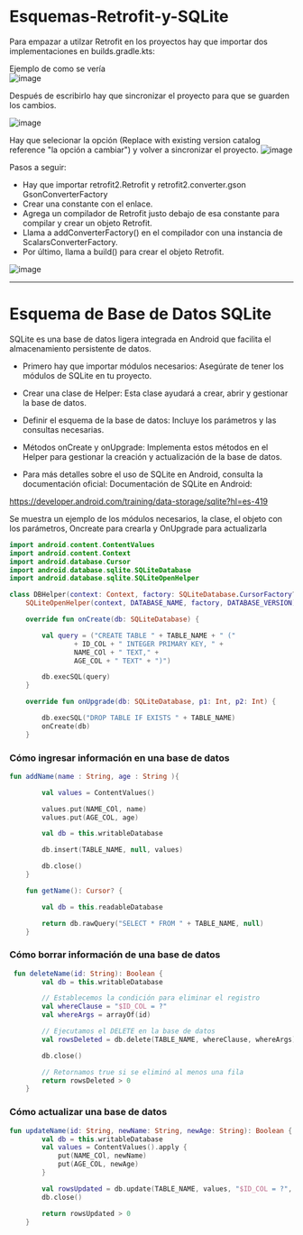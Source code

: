 # Esquemas-Retrofit-y-SQLite
Para empazar a utilzar Retrofit en los proyectos hay que importar dos implementaciones en builds.gradle.kts:


Ejemplo de como se vería    
![image](https://github.com/user-attachments/assets/19a7cb2e-5095-4270-b286-4cde3cad1422)


Después de escribirlo hay que sincronizar el proyecto para que se guarden los cambios.

![image](https://github.com/user-attachments/assets/0b272e0b-f14f-47a5-8134-408a0df0c3d2)

Hay que selecionar la opción (Replace with existing version catalog reference "la opción a cambiar") y volver a sincronizar el proyecto.
![image](https://github.com/user-attachments/assets/08c48874-a568-482f-9ceb-9287254ff89f)

Pasos a seguir:
- Hay que importar retrofit2.Retrofit y retrofit2.converter.gson GsonConverterFactory
- Crear una constante con el enlace.
- Agrega un compilador de Retrofit justo debajo de esa constante para compilar y crear un objeto Retrofit.
- Llama a addConverterFactory() en el compilador con una instancia de ScalarsConverterFactory.
- Por último, llama a build() para crear el objeto Retrofit.

![image](https://github.com/user-attachments/assets/ce6b4d35-89be-46ba-8264-3d54babf7d79)

--------

# Esquema de Base de Datos SQLite
SQLite es una base de datos ligera integrada en Android que facilita el almacenamiento persistente de datos.

- Primero hay que importar módulos necesarios: Asegúrate de tener los módulos de SQLite en tu proyecto.

- Crear una clase de Helper: Esta clase ayudará a crear, abrir y gestionar la base de datos.

- Definir el esquema de la base de datos: Incluye los parámetros y las consultas necesarias.

- Métodos onCreate y onUpgrade: Implementa estos métodos en el Helper para gestionar la creación y actualización de la base de datos.

- Para más detalles sobre el uso de SQLite en Android, consulta la documentación oficial: Documentación de SQLite en Android:

https://developer.android.com/training/data-storage/sqlite?hl=es-419

Se muestra un ejemplo de los módulos necesarios, la clase, el objeto con los parámetros, Oncreate para crearla y OnUpgrade para actualizarla

```kotlin
import android.content.ContentValues
import android.content.Context
import android.database.Cursor
import android.database.sqlite.SQLiteDatabase
import android.database.sqlite.SQLiteOpenHelper

class DBHelper(context: Context, factory: SQLiteDatabase.CursorFactory? = null) :
    SQLiteOpenHelper(context, DATABASE_NAME, factory, DATABASE_VERSION) {

    override fun onCreate(db: SQLiteDatabase) {

        val query = ("CREATE TABLE " + TABLE_NAME + " ("
                + ID_COL + " INTEGER PRIMARY KEY, " +
                NAME_COl + " TEXT," +
                AGE_COL + " TEXT" + ")")

        db.execSQL(query)
    }

    override fun onUpgrade(db: SQLiteDatabase, p1: Int, p2: Int) {

        db.execSQL("DROP TABLE IF EXISTS " + TABLE_NAME)
        onCreate(db)
    }
```

### Cómo ingresar información en una base de datos

```kotlin
fun addName(name : String, age : String ){

        val values = ContentValues()

        values.put(NAME_COl, name)
        values.put(AGE_COL, age)

        val db = this.writableDatabase

        db.insert(TABLE_NAME, null, values)

        db.close()
    }   

    fun getName(): Cursor? {

        val db = this.readableDatabase

        return db.rawQuery("SELECT * FROM " + TABLE_NAME, null)
    }
```


### Cómo borrar información de una base de datos
```kotlin
 fun deleteName(id: String): Boolean {
        val db = this.writableDatabase

        // Establecemos la condición para eliminar el registro
        val whereClause = "$ID_COL = ?"
        val whereArgs = arrayOf(id)

        // Ejecutamos el DELETE en la base de datos
        val rowsDeleted = db.delete(TABLE_NAME, whereClause, whereArgs)

        db.close()

        // Retornamos true si se eliminó al menos una fila
        return rowsDeleted > 0
    }
```

### Cómo actualizar una base de datos
```kotlin
fun updateName(id: String, newName: String, newAge: String): Boolean {
        val db = this.writableDatabase
        val values = ContentValues().apply {
            put(NAME_COl, newName)
            put(AGE_COL, newAge)
        }

        val rowsUpdated = db.update(TABLE_NAME, values, "$ID_COL = ?", arrayOf(id))
        db.close()

        return rowsUpdated > 0
    }
```
